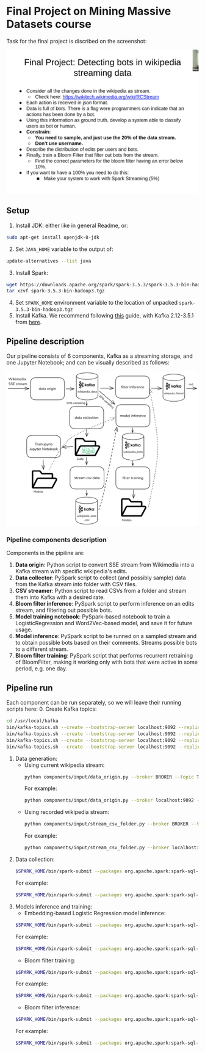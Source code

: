 # Final Project on Mining Massive Datasets course

Task for the final project is discribed on the screenshot:

![Task description](./assets/task.jpg)

## Setup
1. Install JDK: either like in general Readme, or:
```bash
sudo apt-get install openjdk-8-jdk
```
2. Set `JAVA_HOME` variable to the output of:
```bash
update-alternatives --list java
```
3. Install Spark:
```bash
wget https://downloads.apache.org/spark/spark-3.5.3/spark-3.5.3-bin-hadoop3.tgz
tar xzvf spark-3.5.3-bin-hadoop3.tgz
```
4. Set `SPARK_HOME` environment variable to the location of unpacked `spark-3.5.3-bin-hadoop3.tgz`
5. Install Kafka. We recommend following [this](https://www.linuxtechi.com/how-to-install-apache-kafka-on-ubuntu/) guide, with Kafka 2.12-3.5.1 from [here](https://archive.apache.org/dist/kafka/3.5.1/kafka_2.12-3.5.1.tgz).

## Pipeline description

Our pipeline consists of 6 components, Kafka as a streaming storage, and one Jupyter Notebook; and can be visually described as follows:

![Pipiline description](./assets/project_scheme.png)

### Pipeline components description

Components in the pipiline are:
1. **Data origin**: Python script to convert SSE stream from Wikimedia into a Kafka stream with specific wikipedia's edits.
2. **Data collector**: PySpark script to collect (and possibly sample) data from the Kafka stream into folder with CSV files.
3. **CSV streamer**: Python script to read CSVs from a folder and stream them into Kafka with a desired rate.
4. **Bloom filter inference**: PySpark script to perform inference on an edits stream, and filtering out possible bots.
5. **Model training notebook**: PySpark-based notebook to train a LogisticRegression and Word2Vec-based model, and save it for future usage.
6. **Model inference**: PySpark script to be runned on a sampled stream and to obtain possible bots based on their comments. Streams possible bots to a different stream.
7. **Bloom filter training**: PySpark script that performs recurrent retraining of BloomFilter, making it working only with bots that were active in some period, e.g. one day.

## Pipeline run
Each component can be run separately, so we will leave their running scripts here:
0. Create Kafka topics:
```bash
cd /usr/local/kafka
bin/kafka-topics.sh --create --bootstrap-server localhost:9092 --replication-factor 1 --partitions 1 --topic wikipedia_data
bin/kafka-topics.sh --create --bootstrap-server localhost:9092 --replication-factor 1 --partitions 1 --topic wikipedia_data_csv
bin/kafka-topics.sh --create --bootstrap-server localhost:9092 --replication-factor 1 --partitions 1 --topic wikipedia_bots
bin/kafka-topics.sh --create --bootstrap-server localhost:9092 --replication-factor 1 --partitions 1 --topic wikipedia_filtered
```
1. Data generation:
    - Using current wikipedia stream:
        ```bash
        python components/input/data_origin.py --broker BROKER --topic TOPIC [--server_name SERVER_NAME] [--action_type ACTION_TYPE] [--verbose]
        ```
        For example:
        ```bash
        python components/input/data_origin.py --broker localhost:9092 --topic wikipedia_data --server_name en.wikipedia.org --action_type edit --verbose
        ```
    - Using recorded wikipedia stream:
        ```bash
        python components/input/stream_csv_folder.py --broker BROKER --topic TOPIC --input_folder INPUT_FOLDER [--distribution_scale DISTRIBUTION_SCALE] [--verbose]
        ```
        For example:
        ```bash
        python components/input/stream_csv_folder.py --broker localhost:9092 --topic wikipedia_data_csv --input_folder ./data/train/ --distribution_scale 10. --verbose
        ```
2. Data collection:
    ```bash
    $SPARK_HOME/bin/spark-submit --packages org.apache.spark:spark-sql-kafka-0-10_2.12:3.5.1 --driver-memory DRIVER_MEMORY components/data_collection/data_collection.py --broker BROKER --topic TOPIC [--sampling_freq SAMPLING_FREQ] [--dest_folder DEST_FOLDER]
    ```
    For example:
    ```bash
    $SPARK_HOME/bin/spark-submit --packages org.apache.spark:spark-sql-kafka-0-10_2.12:3.5.1 --driver-memory 2G components/data_collection/data_collection.py --broker localhost:9092 --topic wikipedia_data --sampling_freq 0.3 --dest_folder ./data/train/
    ```
3. Models inference and training:
    - Embedding-based Logistic Regression model inference:
    ```bash
    $SPARK_HOME/bin/spark-submit --packages org.apache.spark:spark-sql-kafka-0-10_2.12:3.5.1,com.johnsnowlabs.nlp:spark-nlp_2.12:5.5.1 --driver-memory DRIVER_MEMORY components/inference/lr_inference.py --broker BROKER --topic_in TOPIC_IN --topic_out TOPIC_OUT --model_path MODEL_PATH [--sampling_freq SAMPLING_FREQ]
    ```
    For example:
    ```bash
    $SPARK_HOME/bin/spark-submit --packages org.apache.spark:spark-sql-kafka-0-10_2.12:3.5.1,com.johnsnowlabs.nlp:spark-nlp_2.12:5.5.1 --driver-memory 10G components/inference/lr_inference.py --broker localhost:9092 --topic_in wikipedia_data --topic_out wikipedia_bots --model_path ./data/logreg/
    ```
    - Bloom filter training:
    ```bash
    $SPARK_HOME/bin/spark-submit --packages org.apache.spark:spark-sql-kafka-0-10_2.12:3.5.1 --driver-memory DRIVER_MEMORY components/inference/filter_training.py --broker BROKER --topic TOPIC --filter_path FILTER_PATH [--train_period TRAIN_PERIOD] [--forget_period FORGET_PERIOD]
    ```
    For example:
    ```bash
    $SPARK_HOME/bin/spark-submit --packages org.apache.spark:spark-sql-kafka-0-10_2.12:3.5.1 --driver-memory 4G components/inference/filter_training.py --broker localhost:9092 --topic wikipedia_bots --filter_path ./data/filter --train_period 30 --forget_period 60
    ```
    - Bloom filter inference:
    ```bash
    $SPARK_HOME/bin/spark-submit --packages org.apache.spark:spark-sql-kafka-0-10_2.12:3.5.1 --driver-memory DRIVER_MEMORY components/inference/filter_inference.py --broker BROKER --topic_in TOPIC_IN --topic_out TOPIC_OUT --filter_path FILTER_PATH [--filter_reload_period FILTER_RELOAD_PERIOD]
    ```
    For example:
    ```bash
    $SPARK_HOME/bin/spark-submit --packages org.apache.spark:spark-sql-kafka-0-10_2.12:3.5.1 --driver-memory 4G components/inference/filter_inference.py --broker localhost:9092 --topic_in wikipedia_data --topic_out wikipedia_filtered --filter_path ./data/filter --filter_reload_period 30
    ```
